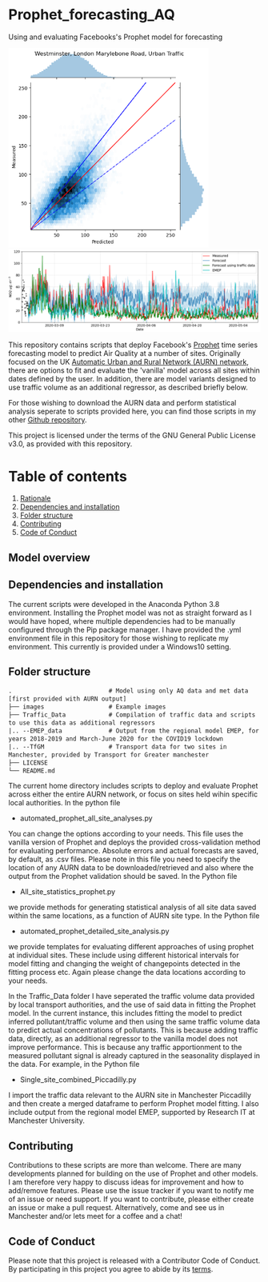 # Prophet_forecasting_AQ
Using and evaluating Facebooks's Prophet model for forecasting

<p float="left">
  <img src="images/London Marylebone Road_2year_month_forecast_Hexjoint.png" width="400" />
  <img src="images/NO2_Picc_prophet_inc_EMEP.png" width="600" />
</p>

This repository contains scripts that deploy Facebook's [Prophet](https://facebook.github.io/prophet/docs/quick_start.html) time series forecasting model to predict Air Quality at a number of sites. Originally focused on the UK [Automatic Urban and Rural Network (AURN) network](https://uk-air.defra.gov.uk/networks/network-info?view=aurn), there are options to fit and evaluate the 'vanilla' model across all sites within dates defined by the user. In addition, there are model variants designed to use traffic volume as an additional regressor, as described briefly below.

For those wishing to download the AURN data and perform statistical analysis seperate to scripts provided here, you can find those scripts in my other [Github repository](https://github.com/loftytopping/DEFRA_Air_Quality_data).

This project is licensed under the terms of the GNU General Public License v3.0, as provided with this repository. 

# Table of contents
1. [Rationale](#Model-overview)
2. [Dependencies and installation](#Dependencies)
3. [Folder structure](#Folder-Structure)
4. [Contributing](#Contributing)
5. [Code of Conduct](#Code-of-Conduct)

## Model overview<a name="Rationale"></a>

## Dependencies and installation <a name="Dependencies"></a>

The current scripts were developed in the Anaconda Python 3.8 environment. Installing the Prophet model was not as straight forward as I would have hoped, where multiple dependencies had to be manually configured through the Pip package manager. I have provided the .yml environment file in this repository for those wishing to replicate my environment. This currently is provided under a Windows10 setting.

## Folder structure <a name="Folder-Structure"></a>

    .                           # Model using only AQ data and met data [first provided with AURN output]
    ├── images                  # Example images
    ├── Traffic_Data            # Compilation of traffic data and scripts to use this data as additional regressors
    |.. --EMEP_data             # Output from the regional model EMEP, for years 2018-2019 and March-June 2020 for the COVID19 lockdown
    |.. --TfGM                  # Transport data for two sites in Manchester, provided by Transport for Greater manchester
    ├── LICENSE
    └── README.md
   
The current home directory includes scripts to deploy and evaluate Prophet across either the entire AURN network, or focus on sites held wihin specific local authorities. In the python file

- automated_prophet_all_site_analyses.py
    
You can change the options according to your needs. This file uses the vanilla version of Prophet and deploys the provided cross-validation method for evaluating performance. Absolute errors and actual forecasts are saved, by default, as .csv files. Please note in this file you need to specify the location of any AURN data to be downloaded/retrieved and also where the output from the Prophet validation should be saved. In the Python file

- All_site_statistics_prophet.py
 
we provide methods for generating statistical analysis of all site data saved within the same locations, as a function of AURN site type. In the Python file

- automated_prophet_detailed_site_analysis.py

we provide templates for evaluating different approaches of using prophet at individual sites. These include using different historical intervals for model fitting and changing the weight of changepoints detected in the fitting process etc. Again please change the data locations according to your needs.

In the Traffic_Data folder I have seperated the traffic volume data provided by local transport authorities, and the use of said data in fitting the Prophet model. In the current instance, this includes fitting the model to predict inferred pollutant/traffic volume and then using the same traffic volume data to predict actual concentrations of pollutants. This is because adding traffic data, directly, as an additional regressor to the vanilla model does not improve performance. This is because any traffic apportionment to the measured pollutant signal is already captured in the seasonality displayed in the data. For example, in the Python file

- Single_site_combined_Piccadilly.py

I import the traffic data relevant to the AURN site in Manchester Piccadilly and then create a merged dataframe to perform Prophet model fitting. I also include output from the regional model EMEP, supported by Research IT at Manchester University.

## Contributing<a name="Contributing"></a>

Contributions to these scripts are more than welcome. There are many developments planned for building on the use of Prophet and other models. I am therefore very happy to discuss ideas for improvement and how to add/remove features.  Please use the issue tracker if you want to notify me of an issue or need support. If you want to contribute, please either create an issue or make a pull request. Alternatively, come and see us in Manchester and/or lets meet for a coffee and a chat!

## Code of Conduct<a name="Code-of-Conduct"></a>

Please note that this project is released with a Contributor Code of Conduct. By participating in this project you agree to abide by its [terms](code-of-conduct.md). 
